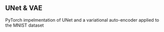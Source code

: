## UNet & VAE 

PyTorch impelmentation of UNet and a variational auto-encoder applied to the MNIST dataset 
